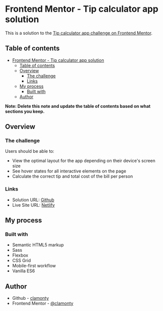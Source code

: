 # Frontend Mentor - Tip calculator app solution

This is a solution to the [Tip calculator app challenge on Frontend Mentor](https://www.frontendmentor.io/challenges/tip-calculator-app-ugJNGbJUX).

## Table of contents

- [Frontend Mentor - Tip calculator app solution](#frontend-mentor---tip-calculator-app-solution)
  - [Table of contents](#table-of-contents)
  - [Overview](#overview)
    - [The challenge](#the-challenge)
    - [Links](#links)
  - [My process](#my-process)
    - [Built with](#built-with)
  - [Author](#author)

**Note: Delete this note and update the table of contents based on what sections you keep.**

## Overview

### The challenge

Users should be able to:

- View the optimal layout for the app depending on their device's screen size
- See hover states for all interactive elements on the page
- Calculate the correct tip and total cost of the bill per person

### Links

- Solution URL: [Github](https://your-solution-url.com)
- Live Site URL: [Netlify](https://clamonty-splitter.netlify.app/)

## My process

### Built with

- Semantic HTML5 markup
- Sass
- Flexbox
- CSS Grid
- Mobile-first workflow
- Vanilla ES6

## Author

- Github - [clamonty](https://www.your-site.com)
- Frontend Mentor - [@clamonty](https://www.frontendmentor.io/profile/yourusername)
